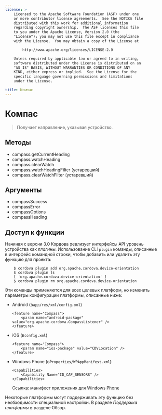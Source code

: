 ```yaml
---
license: >
    Licensed to the Apache Software Foundation (ASF) under one
    or more contributor license agreements.  See the NOTICE file
    distributed with this work for additional information
    regarding copyright ownership.  The ASF licenses this file
    to you under the Apache License, Version 2.0 (the
    "License"); you may not use this file except in compliance
    with the License.  You may obtain a copy of the License at

        http://www.apache.org/licenses/LICENSE-2.0

    Unless required by applicable law or agreed to in writing,
    software distributed under the License is distributed on an
    "AS IS" BASIS, WITHOUT WARRANTIES OR CONDITIONS OF ANY
    KIND, either express or implied.  See the License for the
    specific language governing permissions and limitations
    under the License.

title: Компас
---
```


# Компас

> Получает направление, указывая устройство.

## Методы

*   compass.getCurrentHeading
*   compass.watchHeading
*   compass.clearWatch
*   compass.watchHeadingFilter (устаревший)
*   compass.clearWatchFilter (устаревший)

## Аргументы

*   compassSuccess
*   compassError
*   compassOptions
*   compassHeading

## Доступ к функции

Начиная с версии 3.0 Кордова реализует интерфейсы API уровень устройства как *плагины*. Использование CLI `plugin` команды, описанные в интерфейс командной строки, чтобы добавить или удалить эту функцию для проекта:

        $ cordova plugin add org.apache.cordova.device-orientation
        $ cordova plugin ls
        [ 'org.apache.cordova.device-orientation' ]
        $ cordova plugin rm org.apache.cordova.device-orientation
    

Эти команды применяются для всех целевых платформ, но изменить параметры конфигурации платформы, описанные ниже:

*   Android (в`app/res/xml/config.xml`)
    
        <feature name="Compass">
            <param name="android-package" value="org.apache.cordova.CompassListener" />
        </feature>
        

*   iOS (в`config.xml`)
    
        <feature name="Compass">
            <param name="ios-package" value="CDVLocation" />
        </feature>
        

*   Windows Phone (в`Properties/WPAppManifest.xml`)
    
        <Capabilities>
            <Capability Name="ID_CAP_SENSORS" />
        </Capabilities>
        
    
    Ссылка: [манифест приложения для Windows Phone][1]

 [1]: http://msdn.microsoft.com/en-us/library/ff769509%28v=vs.92%29.aspx

Некоторые платформы могут поддерживать эту функцию без необходимости специальной настройки. В разделе *Поддержка платформы* в разделе Обзор.